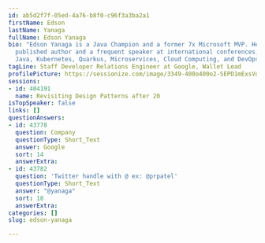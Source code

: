 ```yaml
---
id: ab5d2f7f-05ed-4a76-b8f0-c96f3a3ba2a1
firstName: Edson
lastName: Yanaga
fullName: Edson Yanaga
bio: "Edson Yanaga is a Java Champion and a former 7x Microsoft MVP. He is also a
  published author and a frequent speaker at international conferences, discussing
  Java, Kubernetes, Quarkus, Microservices, Cloud Computing, and DevOps.\r\n"
tagLine: Staff Developer Relations Engineer at Google, Wallet Lead
profilePicture: https://sessionize.com/image/3349-400o400o2-SEPD1mExsVqu4VG7YzoRiq.jpg
sessions:
- id: 404191
  name: Revisiting Design Patterns after 20
isTopSpeaker: false
links: []
questionAnswers:
- id: 43778
  question: Company
  questionType: Short_Text
  answer: Google
  sort: 14
  answerExtra: 
- id: 43782
  question: 'Twitter handle with @ ex: @prpatel'
  questionType: Short_Text
  answer: "@yanaga"
  sort: 18
  answerExtra: 
categories: []
slug: edson-yanaga

---
```

